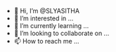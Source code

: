 - 👋 Hi, I’m @SLYASITHA
- 👀 I’m interested in ...
- 🌱 I’m currently learning ...
- 💞️ I’m looking to collaborate on ...
- 📫 How to reach me ...

<!---
SLYASITHA/SLYASITHA is a ✨ special ✨ repository because its `README.md` (this file) appears on your GitHub profile.
You can click the Preview link to take a look at your changes.
--->
